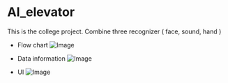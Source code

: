 # AI_elevator
This is the college project. Combine three recognizer ( face, sound, hand )

* Flow chart 
![Image](https://github.com/Todoorno/AI_elevator/blob/master/footprint/flowchart.jpg)

* Data information 
![Image](https://github.com/Todoorno/AI_elevator/tree/master/footprint/info.JPG)

* UI 
![Image](https://github.com/Todoorno/AI_elevator/tree/master/footprint/UI.JPG)
